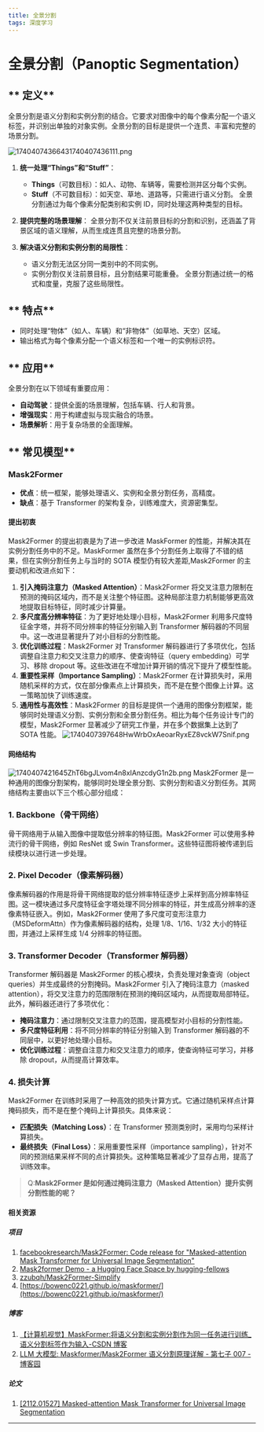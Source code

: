 ```yaml
---
title: 全景分割
tags: 深度学习
---
```


# **全景分割（Panoptic Segmentation）**

## ** 定义**

全景分割是语义分割和实例分割的结合。它要求对图像中的每个像素分配一个语义标签，并识别出单独的对象实例。全景分割的目标是提供一个连贯、丰富和完整的场景分割。

![17404074366431740407436111.png](https://fastly.jsdelivr.net/gh/tkzzzzzz6/imagehost@main/blog/17404074366431740407436111.png)

1. **统一处理“Things”和“Stuff”**：

   - **Things**（可数目标）：如人、动物、车辆等，需要检测并区分每个实例。
   - **Stuff**（不可数目标）：如天空、草地、道路等，只需进行语义分割。
     全景分割通过为每个像素分配类别和实例 ID，同时处理这两种类型的目标。
2. **提供完整的场景理解**：
   全景分割不仅关注前景目标的分割和识别，还涵盖了背景区域的语义理解，从而生成连贯且完整的场景分割。
3. **解决语义分割和实例分割的局限性**：

   - 语义分割无法区分同一类别中的不同实例。
   - 实例分割仅关注前景目标，且分割结果可能重叠。
     全景分割通过统一的格式和度量，克服了这些局限性。

## ** 特点**

- 同时处理“物体”（如人、车辆）和“非物体”（如草地、天空）区域。
- 输出格式为每个像素分配一个语义标签和一个唯一的实例标识符。

## ** 应用**

全景分割在以下领域有重要应用：

- **自动驾驶**：提供全面的场景理解，包括车辆、行人和背景。
- **增强现实**：用于构建虚拟与现实融合的场景。
- **场景解析**：用于复杂场景的全面理解。

## ** 常见模型**

### **Mask2Former**

- **优点**：统一框架，能够处理语义、实例和全景分割任务，高精度。
- **缺点**：基于 Transformer 的架构复杂，训练难度大，资源密集型。

#### 提出初衷

Mask2Former 的提出初衷是为了进一步改进 MaskFormer 的性能，并解决其在实例分割任务中的不足。MaskFormer 虽然在多个分割任务上取得了不错的结果，但在实例分割任务上与当时的 SOTA 模型仍有较大差距,Mask2Former 的主要动机和改进点如下：

1. **引入掩码注意力（Masked Attention）**：Mask2Former 将交叉注意力限制在预测的掩码区域内，而不是关注整个特征图。这种局部注意力机制能够更高效地提取目标特征，同时减少计算量。
2. **多尺度高分辨率特征**：为了更好地处理小目标，Mask2Former 利用多尺度特征金字塔，并将不同分辨率的特征分别输入到 Transformer 解码器的不同层中。这一改进显著提升了对小目标的分割性能。
3. **优化训练过程**：Mask2Former 对 Transformer 解码器进行了多项优化，包括调整自注意力和交叉注意力的顺序、使查询特征（query embedding）可学习、移除 dropout 等。这些改进在不增加计算开销的情况下提升了模型性能。
4. **重要性采样（Importance Sampling）**：Mask2Former 在计算损失时，采用随机采样的方式，仅在部分像素点上计算损失，而不是在整个图像上计算。这一策略加快了训练速度。
5. **通用性与高效性**：Mask2Former 的目标是提供一个通用的图像分割框架，能够同时处理语义分割、实例分割和全景分割任务。相比为每个任务设计专门的模型，Mask2Former 显著减少了研究工作量，并在多个数据集上达到了 SOTA 性能。
   ![1740407397648HwWrbOxAeoarRyxEZ8vckW7Snif.png](https://fastly.jsdelivr.net/gh/tkzzzzzz6/imagehost@main/blog/1740407397648HwWrbOxAeoarRyxEZ8vckW7Snif.png)

#### 网络结构

![1740407421645ZhT6bgJLvom4n8xIAnzcdyG1n2b.png](https://fastly.jsdelivr.net/gh/tkzzzzzz6/imagehost@main/blog/1740407421645ZhT6bgJLvom4n8xIAnzcdyG1n2b.png)
Mask2Former 是一种通用的图像分割架构，能够同时处理全景分割、实例分割和语义分割任务。其网络结构主要由以下三个核心部分组成：

### 1. **Backbone（骨干网络）**

骨干网络用于从输入图像中提取低分辨率的特征图。Mask2Former 可以使用多种流行的骨干网络，例如 ResNet 或 Swin Transformer。这些特征图将被传递到后续模块以进行进一步处理。

### 2. **Pixel Decoder（像素解码器）**

像素解码器的作用是将骨干网络提取的低分辨率特征逐步上采样到高分辨率特征图。这一模块通过多尺度特征金字塔处理不同分辨率的特征，并生成高分辨率的逐像素特征嵌入。例如，Mask2Former 使用了多尺度可变形注意力（MSDeformAttn）作为像素解码器的结构，处理 1/8、1/16、1/32 大小的特征图，并通过上采样生成 1/4 分辨率的特征图。

### 3. **Transformer Decoder（Transformer 解码器）**

Transformer 解码器是 Mask2Former 的核心模块，负责处理对象查询（object queries）并生成最终的分割掩码。Mask2Former 引入了掩码注意力（masked attention），将交叉注意力的范围限制在预测的掩码区域内，从而提取局部特征。此外，解码器还进行了多项优化：

- **掩码注意力**：通过限制交叉注意力的范围，提高模型对小目标的分割性能。
- **多尺度特征利用**：将不同分辨率的特征分别输入到 Transformer 解码器的不同层中，以更好地处理小目标。
- **优化训练过程**：调整自注意力和交叉注意力的顺序，使查询特征可学习，并移除 dropout，从而提高计算效率。

### 4. **损失计算**

Mask2Former 在训练时采用了一种高效的损失计算方式。它通过随机采样点计算掩码损失，而不是在整个掩码上计算损失。具体来说：

- **匹配损失（Matching Loss）**：在 Transformer 预测类别时，采用均匀采样计算损失。
- **最终损失（Final Loss）**：采用重要性采样（importance sampling），针对不同的预测结果采样不同的点计算损失。这种策略显著减少了显存占用，提高了训练效率。

> Q:**Mask2Former 是如何通过掩码注意力（Masked Attention）提升实例分割性能的呢？**

#### 相关资源

##### **项目**

1. [facebookresearch/Mask2Former: Code release for "Masked-attention Mask Transformer for Universal Image Segmentation"](https://github.com/facebookresearch/Mask2Former?tab=readme-ov-file)
2. [Mask2former Demo - a Hugging Face Space by hugging-fellows](https://huggingface.co/spaces/hugging-fellows/mask2former-demo)
3. [zzubqh/Mask2Former-Simplify](https://github.com/zzubqh/Mask2Former-Simplify?tab=readme-ov-file)
4. [https://bowenc0221.github.io/maskformer/](https://bowenc0221.github.io/maskformer/)

##### 博客

1. [【计算机视觉】MaskFormer:将语义分割和实例分割作为同一任务进行训练_语义分割标签作为输入-CSDN 博客](https://blog.csdn.net/wzk4869/article/details/131378109)
2. [LLM 大模型: Maskformer/Mask2Former 语义分割原理详解 - 第七子 007 - 博客园](https://www.cnblogs.com/theseventhson/p/18513038)

##### 论文

1. [[2112.01527] Masked-attention Mask Transformer for Universal Image Segmentation](https://arxiv.org/abs/2112.01527)

---
